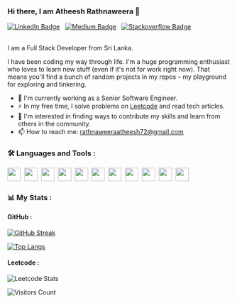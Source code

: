 ### Hi there, I am Atheesh Rathnaweera 👋

<div id="badges">
  <a href="www.linkedin.com/in/atheeshrathnaweera" target="_blank"><img src="https://img.shields.io/badge/LinkedIn-blue?style=for-the-badge&logo=linkedin&logoColor=white" alt="LinkedIn Badge"/></a>
  &nbsp;
  <a href="https://medium.com/@rathnaweeraatheesh72" target="_blank"><img src="https://img.shields.io/badge/Medium-black?style=for-the-badge&logo=medium&logoColor=white" alt="Medium Badge"/></a>
  &nbsp;
  <a href="https://stackoverflow.com/users/8530333/atheesh-27" target="_blank"><img src="https://img.shields.io/badge/stackoverflow-orange?style=for-the-badge&logo=stackoverflow&logoColor=white" alt="Stackoverflow Badge"/></a>
</div>
<br>
<div>
  <!-- ### 👨‍💻 About Me : -->
  <p>I am a Full Stack Developer from Sri Lanka.</p>
  
  <p>I have been coding my way through life. I'm a huge programming enthusiast who loves to learn new stuff (even if it's not for work right now). That means you'll find a bunch of random projects in my repos – my playground for exploring and tinkering.</p>
  
  - :telescope: I'm currently working as a Senior Software Engineer.
  - :zap: In my free time, I solve problems on <a href="https://leetcode.com/u/rathnaweeraatheesh72/">Leetcode</a> and read tech articles.
  - 🤝 I'm interested in finding ways to contribute my skills and learn from others in the community.
  - :mailbox: How to reach me: rathnaweeraatheesh72@gmail.com

</div>

### 🛠️ Languages and Tools :
<div>
  <img src="https://cdn.jsdelivr.net/gh/devicons/devicon@latest/icons/python/python-original.svg" width="30" height="30"/>&nbsp;
  <img src="https://cdn.jsdelivr.net/gh/devicons/devicon@latest/icons/javascript/javascript-original.svg" width="30" height="30"/>&nbsp;
  <img src="https://cdn.jsdelivr.net/gh/devicons/devicon@latest/icons/java/java-original.svg" width="30" height="30"/>&nbsp;
  <img src="https://cdn.jsdelivr.net/gh/devicons/devicon@latest/icons/php/php-original.svg" width="30" height="30"/>&nbsp;
  <img src="https://cdn.jsdelivr.net/gh/devicons/devicon@latest/icons/mysql/mysql-original.svg" width="30" height="30"/>&nbsp;
  <img src="https://cdn.jsdelivr.net/gh/devicons/devicon@latest/icons/nodejs/nodejs-original-wordmark.svg" width="30" height="30"/>&nbsp;
  <img src="https://cdn.jsdelivr.net/gh/devicons/devicon@latest/icons/react/react-original.svg" width="30" height="30"/>&nbsp;
  <img src="https://cdn.jsdelivr.net/gh/devicons/devicon@latest/icons/angular/angular-original.svg" width="30" height="30"/>&nbsp;  
  <img src="https://cdn.jsdelivr.net/gh/devicons/devicon@latest/icons/spring/spring-original.svg" width="30" height="30"/>&nbsp;
  <img src="https://cdn.jsdelivr.net/gh/devicons/devicon@latest/icons/laravel/laravel-original.svg" width="30" height="30"/>&nbsp;
  <img src="https://cdn.jsdelivr.net/gh/devicons/devicon@latest/icons/apacheairflow/apacheairflow-original.svg" width="30" height="30"/>&nbsp;
</div>

### 📊 My Stats :

#### GitHub :
[![GitHub Streak](http://github-readme-streak-stats.herokuapp.com?user=AtheeshRathnaweera&theme=dark&hide_border=true)](https://git.io/streak-stats)

[![Top Langs](https://github-readme-stats.vercel.app/api/top-langs/?username=AtheeshRathnaweera&layout=compact&theme=dark&hide_border=true&show_icons=true)](https://github.com/anuraghazra/github-readme-stats)

#### Leetcode :
![Leetcode Stats](https://leetcard.jacoblin.cool/rathnaweeraatheesh72)

<img src="https://komarev.com/ghpvc/?username=AtheeshRathnaweera&style=flat-square&color=blue&label=visitors" alt="Visitors Count">

<!--
**AtheeshRathnaweera/AtheeshRathnaweera** is a ✨ _special_ ✨ repository because its `README.md` (this file) appears on your GitHub profile.

Here are some ideas to get you started:

- 🔭 I’m currently working on ...
- 🌱 I’m currently learning ...
- 👯 I’m looking to collaborate on ...
- 🤔 I’m looking for help with ...
- 💬 Ask me about ...
- 📫 How to reach me: ...
- 😄 Pronouns: ...
- ⚡ Fun fact: ...
-->

